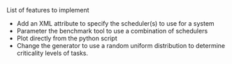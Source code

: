 List of features to implement

* Add an XML attribute to specify the scheduler(s) to use for a system
* Parameter the benchmark tool to use a combination of schedulers
* Plot directly from the python script
* Change the generator to use a random uniform distribution to determine criticality levels of tasks.

